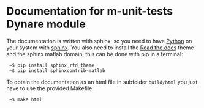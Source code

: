 # Documentation for m-unit-tests Dynare module

The documentation is written with sphinx, so you need to have
[Python](https://www.python.org/) on your system with
[sphinx](http://sphinx-doc.org/). You also need to install the [Read
the docs](https://readthedocs.org/) theme and the sphinx matlab
domain, this can be done with pip in a terminal:

```
 ~$ pip install sphinx_rtd_theme
 ~$ pip install sphinxcontrib-matlab
```

To obtain the documentation as an html file in subfolder
```build/html``` you just have to use the provided Makefile:

```
 ~$ make html
```